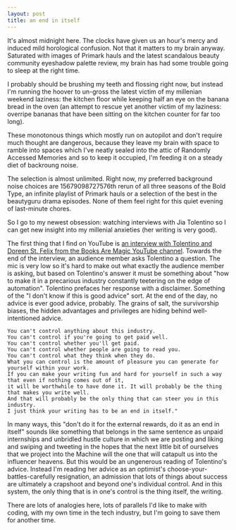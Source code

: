 ```yaml
---
layout: post
title: an end in itself
---
```


It's almost midnight here. The clocks have given us an hour's mercy
and induced mild horological confusion. Not that it matters to my brain anyway.
Saturated with images of Primark hauls and the latest scandalous beauty community eyeshadow palette
review, my brain has had some trouble going to sleep at the right time. 

I probably should be brushing my teeth and flossing right now, but instead I'm running the hoover
to un-gross the latest victim of my millenian weekend laziness: the kitchen floor while
keeping half an eye on the banana bread in the oven (an attempt to rescue yet another victim of my 
laziness: overripe bananas that have been sitting on the kitchen counter for far too long).

These monotonous things which mostly run on autopilot and don't require much thought are dangerous,
because they leave my brain with space to ramble into spaces which I've neatly sealed into the
attic of Randomly Accessed Memories and so to keep it occupied, I'm feeding it on a steady diet
of backroung noise.

The selection is almost unlimited. Right now, my preferred background noise choices are
15679098727576th rerun of all three seasons of the Bold Type, an infinite playlist of
Primark hauls or a selection of the best in the beautyguru drama episodes. 
None of them feel right for this quiet evening of last-minute chores. 

So I go to my newest obsession: watching interviews with Jia Tolentino so I can get new
insight into my millenial anxieties (her writing is very good).

The first thing that I find on YouTube is [an interview with Tolentino and 
Doreen St. Felix from the Books Are Magic YouTube channel](https://www.youtube.com/watch?v=JBdDfjMMXNs). 
Towards the end of the interview, an audience member asks Tolentino a question. 
The mic is very low so it's hard to make out what exactly the audience member is asking, 
but based on Tolentino's answer it must be something about "how to make it in a precarious
industry constantly teetering on the edge of automation". Tolentino prefaces her response
with a disclaimer. Something of the "I don't know if this is good advice" sort.
At the end of the day, no advice is ever good advice, probably. The grains of salt, 
the survivorship biases, the hidden advantages and privileges are hiding behind well-intentioned advice. 

    You can't control anything about this industry. 
    You can't control if you're going to get paid well.
    You can't control whether you'll get paid.
    You can't control whether people are going to read you.
    You can't control what they think when they do.
    What you can control is the amount of pleasure you can generate for yourself within your work. 
    If you can make your writing fun and hard for yourself in such a way that even if nothing comes out of it,
    it will be worthwhile to have done it. It will probably be the thing that makes you write well.
    And that will probably be the only thing that can steer you in this industry.
    I just think your writing has to be an end in itself."

In many ways, this "don't do it for the external rewards, do it as an end in itself" sounds like
something that belongs in the same sentence as unpaid internships and unbridled hustle culture
in which we are posting and liking and swiping and tweeting in the hopes that the next little
bit of ourselves that we project into the Machine will the one that will catapult us into 
the influencer heavens. But this would be an ungenerous reading of Tolentino's advice.
Instead I'm reading her advice as an optimist's choose-your-battles-carefully resignation, an admission that lots of things about success
are ultimately a crapshoot and beyond one's individual control. And in this system, the only thing
that is in one's control is the thing itself, the writing. 

There are lots of analogies here, lots of parallels I'd like to make with coding,
with my own time in the tech industry, but I'm going to
save them for another time. 






